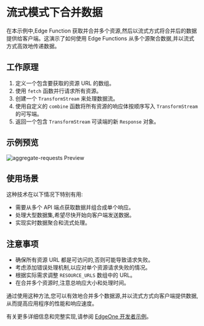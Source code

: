 # 流式模式下合并数据

在本示例中,Edge Function 获取并合并多个资源,然后以流式方式将合并后的数据提供给客户端。这演示了如何使用 Edge Functions 从多个源聚合数据,并以流式方式高效地传递数据。

## 工作原理

1. 定义一个包含要获取的资源 URL 的数组。
2. 使用 `fetch` 函数并行请求所有资源。
3. 创建一个 `TransformStream` 来处理数据流。
4. 使用自定义的 `combine` 函数将所有资源的响应体按顺序写入 `TransformStream` 的可写端。
5. 返回一个包含 `TransformStream` 可读端的新 `Response` 对象。

## 示例预览

![aggregate-requests Preview](../readme-images/aggregate-requests.avif)

## 使用场景

这种技术在以下情况下特别有用:

- 需要从多个 API 端点获取数据并组合成单个响应。
- 处理大型数据集,希望尽快开始向客户端发送数据。
- 实现实时数据聚合和流式处理。

## 注意事项

- 确保所有资源 URL 都是可访问的,否则可能导致请求失败。
- 考虑添加错误处理机制,以应对单个资源请求失败的情况。
- 根据实际需求调整 `RESOURCE_URLS` 数组中的 URL。
- 在合并多个资源时,注意总响应大小和处理时间。

通过使用这种方法,您可以有效地合并多个数据源,并以流式方式向客户端提供数据,从而提高应用程序的性能和响应速度。

有关更多详细信息和完整实现,请参阅 [EdgeOne 开发者示例](https://edgeone.ai/developer/examples/hub-mergingresourcesandrespondinginstreamingmode)。